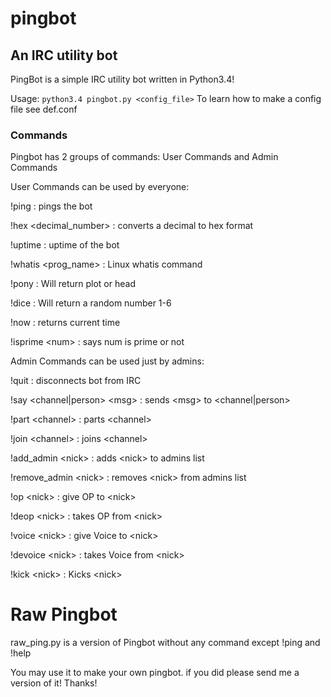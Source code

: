 # pingbot
## An IRC utility bot

PingBot is a simple IRC utility bot written in Python3.4!

Usage: `python3.4 pingbot.py <config_file>`
To learn how to make a config file see def.conf

### Commands
Pingbot has 2 groups of commands: User Commands and Admin Commands

User Commands can be used by everyone:

!ping : pings the bot

!hex \<decimal_number\> : converts a decimal to hex format

!uptime : uptime of the bot

!whatis \<prog_name\> : Linux whatis command

!pony : Will return plot or head

!dice : Will return a random number 1-6

!now : returns current time

!isprime \<num\> : says num is prime or not

Admin Commands can be used just by admins:

!quit : disconnects bot from IRC

!say \<channel|person\> \<msg\> : sends \<msg\> to \<channel|person\>

!part \<channel\> : parts \<channel\>

!join \<channel\> : joins \<channel\>

!add\_admin \<nick\> : adds \<nick\> to admins list

!remove\_admin \<nick\> : removes \<nick\> from admins list

!op \<nick\> : give OP to \<nick\>

!deop \<nick\> : takes OP from \<nick\>

!voice \<nick\> : give Voice to \<nick\>

!devoice \<nick\> : takes Voice from \<nick\>

!kick \<nick\> : Kicks \<nick\>


# Raw Pingbot
raw\_ping.py is a version of Pingbot without any command except !ping and !help

You may use it to make your own pingbot. if you did please send me a version of it! Thanks!
